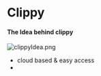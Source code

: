 # Clippy

#### The Idea behind clippy

![clippyIdea.png](clippyIdea.png)

- cloud based & easy access
- 